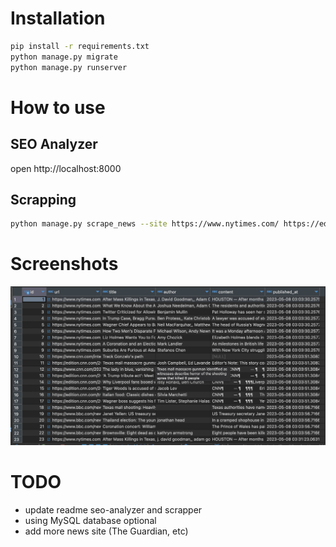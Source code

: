 # Installation

```bash
pip install -r requirements.txt
python manage.py migrate
python manage.py runserver
```

# How to use

## SEO Analyzer
open http://localhost:8000

## Scrapping
```bash
python manage.py scrape_news --site https://www.nytimes.com/ https://edition.cnn.com/
```

# Screenshots

![](./img/scrapper_record.png)

# TODO
- update readme seo-analyzer and scrapper
- using MySQL database optional
- add more news site (The Guardian, etc)